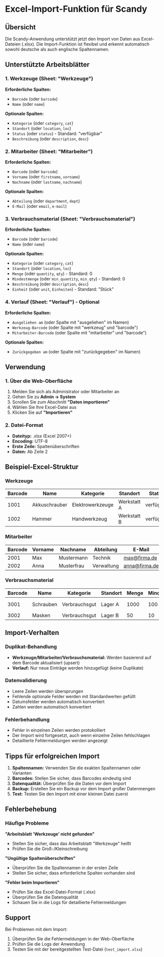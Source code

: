 # Excel-Import-Funktion für Scandy

## Übersicht

Die Scandy-Anwendung unterstützt jetzt den Import von Daten aus Excel-Dateien (.xlsx). Die Import-Funktion ist flexibel und erkennt automatisch sowohl deutsche als auch englische Spaltennamen.

## Unterstützte Arbeitsblätter

### 1. Werkzeuge (Sheet: "Werkzeuge")
**Erforderliche Spalten:**
- `Barcode` (oder `barcode`)
- `Name` (oder `name`)

**Optionale Spalten:**
- `Kategorie` (oder `category`, `cat`)
- `Standort` (oder `location`, `loc`)
- `Status` (oder `status`) - Standard: "verfügbar"
- `Beschreibung` (oder `description`, `desc`)

### 2. Mitarbeiter (Sheet: "Mitarbeiter")
**Erforderliche Spalten:**
- `Barcode` (oder `barcode`)
- `Vorname` (oder `firstname`, `vorname`)
- `Nachname` (oder `lastname`, `nachname`)

**Optionale Spalten:**
- `Abteilung` (oder `department`, `dept`)
- `E-Mail` (oder `email`, `e-mail`)

### 3. Verbrauchsmaterial (Sheet: "Verbrauchsmaterial")
**Erforderliche Spalten:**
- `Barcode` (oder `barcode`)
- `Name` (oder `name`)

**Optionale Spalten:**
- `Kategorie` (oder `category`, `cat`)
- `Standort` (oder `location`, `loc`)
- `Menge` (oder `quantity`, `qty`) - Standard: 0
- `Mindestmenge` (oder `min_quantity`, `min_qty`) - Standard: 0
- `Beschreibung` (oder `description`, `desc`)
- `Einheit` (oder `unit`, `Einheiten`) - Standard: "Stück"

### 4. Verlauf (Sheet: "Verlauf") - Optional
**Erforderliche Spalten:**
- `Ausgeliehen am` (oder Spalte mit "ausgeliehen" im Namen)
- `Werkzeug-Barcode` (oder Spalte mit "werkzeug" und "barcode")
- `Mitarbeiter-Barcode` (oder Spalte mit "mitarbeiter" und "barcode")

**Optionale Spalten:**
- `Zurückgegeben am` (oder Spalte mit "zurückgegeben" im Namen)

## Verwendung

### 1. Über die Web-Oberfläche
1. Melden Sie sich als Administrator oder Mitarbeiter an
2. Gehen Sie zu **Admin → System**
3. Scrollen Sie zum Abschnitt **"Daten importieren"**
4. Wählen Sie Ihre Excel-Datei aus
5. Klicken Sie auf **"Importieren"**

### 2. Datei-Format
- **Dateityp:** .xlsx (Excel 2007+)
- **Encoding:** UTF-8
- **Erste Zeile:** Spaltenüberschriften
- **Daten:** Ab Zeile 2

## Beispiel-Excel-Struktur

### Werkzeuge
| Barcode | Name | Kategorie | Standort | Status | Beschreibung |
|---------|------|-----------|----------|--------|--------------|
| 1001 | Akkuschrauber | Elektrowerkzeuge | Werkstatt A | verfügbar | 18V Akkuschrauber |
| 1002 | Hammer | Handwerkzeug | Werkstatt B | verfügbar | 500g Hammer |

### Mitarbeiter
| Barcode | Vorname | Nachname | Abteilung | E-Mail |
|---------|---------|----------|-----------|--------|
| 2001 | Max | Mustermann | Technik | max@firma.de |
| 2002 | Anna | Musterfrau | Verwaltung | anna@firma.de |

### Verbrauchsmaterial
| Barcode | Name | Kategorie | Standort | Menge | Mindestmenge | Beschreibung |
|---------|------|-----------|----------|-------|--------------|--------------|
| 3001 | Schrauben | Verbrauchsgut | Lager A | 1000 | 100 | M4x20 Schrauben |
| 3002 | Masken | Verbrauchsgut | Lager B | 50 | 10 | FFP2 Masken |

## Import-Verhalten

### Duplikat-Behandlung
- **Werkzeuge/Mitarbeiter/Verbrauchsmaterial:** Werden basierend auf dem Barcode aktualisiert (upsert)
- **Verlauf:** Nur neue Einträge werden hinzugefügt (keine Duplikate)

### Datenvalidierung
- Leere Zeilen werden übersprungen
- Fehlende optionale Felder werden mit Standardwerten gefüllt
- Datumsfelder werden automatisch konvertiert
- Zahlen werden automatisch konvertiert

### Fehlerbehandlung
- Fehler in einzelnen Zeilen werden protokolliert
- Der Import wird fortgesetzt, auch wenn einzelne Zeilen fehlschlagen
- Detaillierte Fehlermeldungen werden angezeigt

## Tipps für erfolgreichen Import

1. **Spaltennamen:** Verwenden Sie die exakten Spaltennamen oder Varianten
2. **Barcodes:** Stellen Sie sicher, dass Barcodes eindeutig sind
3. **Datenqualität:** Überprüfen Sie die Daten vor dem Import
4. **Backup:** Erstellen Sie ein Backup vor dem Import großer Datenmengen
5. **Test:** Testen Sie den Import mit einer kleinen Datei zuerst

## Fehlerbehebung

### Häufige Probleme

**"Arbeitsblatt 'Werkzeuge' nicht gefunden"**
- Stellen Sie sicher, dass das Arbeitsblatt "Werkzeuge" heißt
- Prüfen Sie die Groß-/Kleinschreibung

**"Ungültige Spaltenüberschriften"**
- Überprüfen Sie die Spaltennamen in der ersten Zeile
- Stellen Sie sicher, dass erforderliche Spalten vorhanden sind

**"Fehler beim Importieren"**
- Prüfen Sie das Excel-Datei-Format (.xlsx)
- Überprüfen Sie die Datenqualität
- Schauen Sie in die Logs für detaillierte Fehlermeldungen

## Support

Bei Problemen mit dem Import:
1. Überprüfen Sie die Fehlermeldungen in der Web-Oberfläche
2. Prüfen Sie die Logs der Anwendung
3. Testen Sie mit der bereitgestellten Test-Datei (`test_import.xlsx`) 